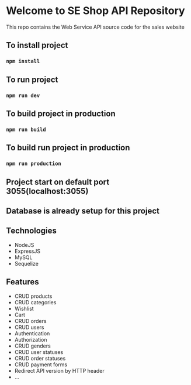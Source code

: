 # Welcome to SE Shop API Repository

This repo contains the Web Service API source code for the sales website

## To install project
### `npm install`

## To run project
### `npm run dev`

## To build project in production
### `npm run build`

## To build run project in production
### `npm run production`

## Project start on default port 3055(localhost:3055)

## Database is already setup for this project

## Technologies
- NodeJS
- ExpressJS
- MySQL
- Sequelize

## Features
- CRUD products
- CRUD categories
- Wishlist
- Cart
- CRUD orders
- CRUD users
- Authentication
- Authorization
- CRUD genders
- CRUD user statuses
- CRUD order statuses
- CRUD payment forms
- Redirect API version by HTTP header
- ...
